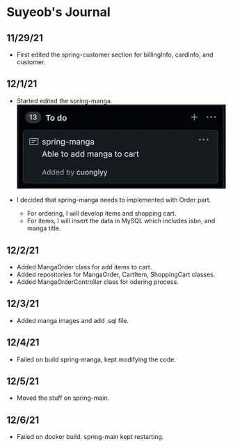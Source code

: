 # Suyeob's Journal

## 11/29/21 
* First edited the spring-customer section for billingInfo, cardInfo, and customer. 

## 12/1/21 
* Started edited the spring-manga.
![](images/team-project_springmanga.png) 

* I decided that spring-manga needs to implemented with Order part. 
	* For ordering, I will develop items and shopping cart. 
	* For items, I will insert the data in MySQL which includes isbn, and manga title.

## 12/2/21
* Added MangaOrder class for add items to cart. 
* Added repositories for MangaOrder, CartItem, ShoppingCart classes. 
* Added MangaOrderController class for odering process.

## 12/3/21 
* Added manga images and add .sql file. 

## 12/4/21
* Failed on build spring-manga, kept modifying the code.

## 12/5/21 
* Moved the stuff on spring-main. 

## 12/6/21 
* Failed on docker build. spring-main kept restarting. 

